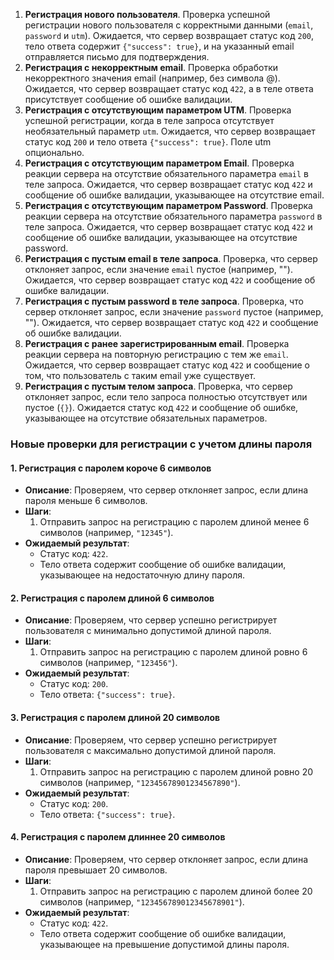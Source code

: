1. **Регистрация нового пользователя**. Проверка успешной регистрации нового пользователя с корректными данными (`email`, `password` и `utm`). Ожидается, что сервер возвращает статус код `200`, тело ответа содержит `{"success": true}`, и на указанный email отправляется письмо для подтверждения.
2. **Регистрация с некорректным email**. Проверка обработки некорректного значения email (например, без символа @). Ожидается, что сервер возвращает статус код `422`, а в теле ответа присутствует сообщение об ошибке валидации. 
3. **Регистрация с отсутствующим параметром UTM**. Проверка успешной регистрации, когда в теле запроса отсутствует необязательный параметр `utm`. Ожидается, что сервер возвращает статус код `200` и тело ответа `{"success": true}`. Поле utm опционально. 
4. **Регистрация с отсутствующим параметром Email**. Проверка реакции сервера на отсутствие обязательного параметра `email` в теле запроса. Ожидается, что сервер возвращает статус код `422` и сообщение об ошибке валидации, указывающее на отсутствие email. 
5. **Регистрация с отсутствующим параметром Password**. Проверка реакции сервера на отсутствие обязательного параметра `password` в теле запроса. Ожидается, что сервер возвращает статус код `422` и сообщение об ошибке валидации, указывающее на отсутствие password. 
6. **Регистрация с пустым email в теле запроса**. Проверка, что сервер отклоняет запрос, если значение `email` пустое (например, ""). Ожидается, что сервер возвращает статус код `422` и сообщение об ошибке валидации. 
7. **Регистрация с пустым password в теле запроса**. Проверка, что сервер отклоняет запрос, если значение `password` пустое (например, ""). Ожидается, что сервер возвращает статус код `422` и сообщение об ошибке валидации. 
8. **Регистрация с ранее зарегистрированным email**. Проверка реакции сервера на повторную регистрацию с тем же `email`. Ожидается, что сервер возвращает статус код `422` и сообщение о том, что пользователь с таким email уже существует.
9. **Регистрация с пустым телом запроса**. Проверка, что сервер отклоняет запрос, если тело запроса полностью отсутствует или пустое (`{}`). Ожидается статус код `422` и сообщение об ошибке, указывающее на отсутствие обязательных параметров. 

### Новые проверки для регистрации с учетом длины пароля

#### 1. Регистрация с паролем короче 6 символов
- **Описание**: Проверяем, что сервер отклоняет запрос, если длина пароля меньше 6 символов.
- **Шаги**:
  1. Отправить запрос на регистрацию с паролем длиной менее 6 символов (например, `"12345"`).
- **Ожидаемый результат**:
  - Статус код: `422`.
  - Тело ответа содержит сообщение об ошибке валидации, указывающее на недостаточную длину пароля.

#### 2. Регистрация с паролем длиной 6 символов
- **Описание**: Проверяем, что сервер успешно регистрирует пользователя с минимально допустимой длиной пароля.
- **Шаги**:
  1. Отправить запрос на регистрацию с паролем длиной ровно 6 символов (например, `"123456"`).
- **Ожидаемый результат**:
  - Статус код: `200`.
  - Тело ответа: `{"success": true}`.

#### 3. Регистрация с паролем длиной 20 символов
- **Описание**: Проверяем, что сервер успешно регистрирует пользователя с максимально допустимой длиной пароля.
- **Шаги**:
  1. Отправить запрос на регистрацию с паролем длиной ровно 20 символов (например, `"12345678901234567890"`).
- **Ожидаемый результат**:
  - Статус код: `200`.
  - Тело ответа: `{"success": true}`.

#### 4. Регистрация с паролем длиннее 20 символов
- **Описание**: Проверяем, что сервер отклоняет запрос, если длина пароля превышает 20 символов.
- **Шаги**:
  1. Отправить запрос на регистрацию с паролем длиной более 20 символов (например, `"123456789012345678901"`).
- **Ожидаемый результат**:
  - Статус код: `422`.
  - Тело ответа содержит сообщение об ошибке валидации, указывающее на превышение допустимой длины пароля.
